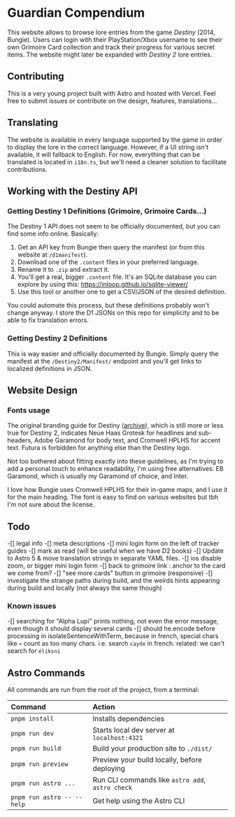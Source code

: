 # Guardian Compendium

This website allows to browse lore entries from the game _Destiny_ (2014, Bungie). Users can login with their PlayStation/Xbox username to see their own Grimoire Card collection and track their progress for various secret items. The website might later be expanded with _Destiny 2_ lore entries.

## Contributing

This is a very young project built with Astro and hosted with Vercel. Feel free to submit issues or contribute on the design, features, translations...

## Translating

The website is available in every language supported by the game in order to display the lore in the correct language. However, if a UI string isn't available, it will fallback to English. For now, everything that can be translated is located in `i18n.ts`, but we'll need a cleaner solution to facilitate contributions.

## Working with the Destiny API

### Getting Destiny 1 Definitions (Grimoire, Grimoire Cards...)

The Destiny 1 API does not seem to be officially documented, but you can find some info online. Basically:

1. Get an API key from Bungie then query the manifest (or from this website at `/d1manifest`).
2. Download one of the `.content` files in your preferred language.
3. Rename it to `.zip` and extract it.
4. You'll get a real, bigger `.content` file. It's an SQLite database you can explore by using this: https://inloop.github.io/sqlite-viewer/
5. Use this tool or another one to get a CSV/JSON of the desired definition.

You could automate this process, but these definitions probably won't change anyway. I store the D1 JSONs on this repo for simplicity and to be able to fix translation errors.

### Getting Destiny 2 Definitions

This is way easier and officially documented by Bungie. Simply query the manifest at the `/Destiny2/Manifest/` endpoint and you'll get links to localized definitions in JSON.

## Website Design

### Fonts usage

The original branding guide for Destiny ([archive](https://web.archive.org/web/20180625110519/https://www.bungie.net/en/AboutUs#!page=styleguide)), which is still more or less true for Destiny 2, indicates Neue Haas Grotesk for headlines and sub-headers, Adobe Garamond for body text, and Cromwell HPLHS for accent text. Futura is forbidden for anything else than the Destiny logo.

Not too bothered about fitting exactly into these guidelines, as I'm trying to add a personal touch to enhance readability, I'm using free alternatives: EB Garamond, which is usually my Garamond of choice, and Inter.

I love how Bungie uses Cromwell HPLHS for their in-game maps, and I use it for the main heading. The font is easy to find on various websites but tbh I'm not sure about the license.

## Todo

-[] legal info
-[] meta descriptions
-[] mini login form on the left of tracker guides
-[] mark as read (will be useful when we have D2 books)
-[] Update to Astro 5 & move translation strings in separate YAML files.
-[] ios disable zoom, or bigger mini login form
-[] back to grimoire link : anchor to the card we come from?
-[] "see more cards" button in grimoire (responsive)
-[] investigate the strange paths during build, and the weirds hints appearing during build and locally (not always the same though)

### Known issues

-[] searching for "Alpha Lupi" prints nothing, not even the error message, even though it should display several cards
-[] should he.encode before processing in isolateSentenceWithTerm, because in french, special chars like `«` count as too many chars. i.e. search `cayde` in french. related: we can't search for `éliksni`

## Astro Commands

All commands are run from the root of the project, from a terminal:

| Command                    | Action                                           |
| :------------------------- | :----------------------------------------------- |
| `pnpm install`             | Installs dependencies                            |
| `pnpm run dev`             | Starts local dev server at `localhost:4321`      |
| `pnpm run build`           | Build your production site to `./dist/`          |
| `pnpm run preview`         | Preview your build locally, before deploying     |
| `pnpm run astro ...`       | Run CLI commands like `astro add`, `astro check` |
| `pnpm run astro -- --help` | Get help using the Astro CLI                     |
